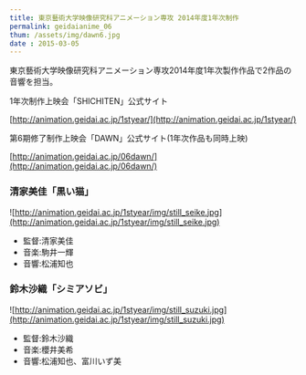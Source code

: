 ```yaml
---
title: 東京藝術大学映像研究科アニメーション専攻 2014年度1年次制作
permalink: geidaianime_06
thum: /assets/img/dawn6.jpg
date : 2015-03-05
---
```


東京藝術大学映像研究科アニメーション専攻2014年度1年次製作作品で2作品の音響を担当。


1年次制作上映会「SHICHITEN」公式サイト

[http://animation.geidai.ac.jp/1styear/](http://animation.geidai.ac.jp/1styear/)

第6期修了制作上映会「DAWN」公式サイト(1年次作品も同時上映)

[http://animation.geidai.ac.jp/06dawn/](http://animation.geidai.ac.jp/06dawn/)

### 清家美佳「黒い猫」

![http://animation.geidai.ac.jp/1styear/img/still_seike.jpg](http://animation.geidai.ac.jp/1styear/img/still_seike.jpg)

- 監督:清家美佳
- 音楽:駒井一輝
- 音響:松浦知也


### 鈴木沙織「シミアソビ」

![http://animation.geidai.ac.jp/1styear/img/still_suzuki.jpg](http://animation.geidai.ac.jp/1styear/img/still_suzuki.jpg)

- 監督:鈴木沙織
- 音楽:櫻井美希
- 音響:松浦知也、富川いず美

